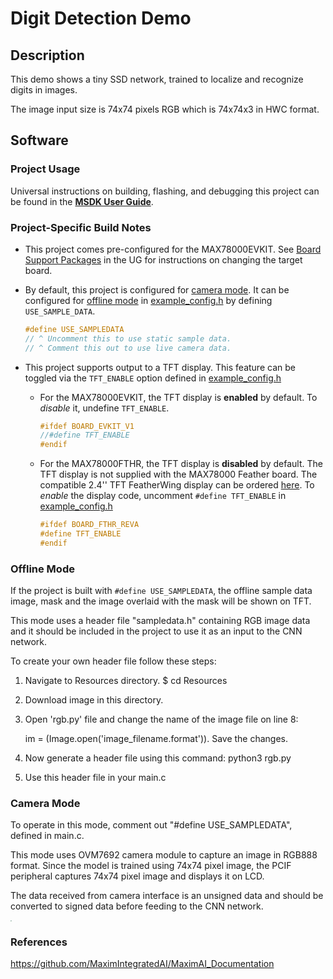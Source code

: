 # Digit Detection Demo



Description
-----------

This demo shows a tiny SSD network, trained to localize and recognize digits in images.

The image input size is 74x74 pixels RGB which is 74x74x3 in HWC format.

## Software

### Project Usage

Universal instructions on building, flashing, and debugging this project can be found in the **[MSDK User Guide](https://analogdevicesinc.github.io/msdk/USERGUIDE/)**.

### Project-Specific Build Notes

* This project comes pre-configured for the MAX78000EVKIT.  See [Board Support Packages](https://analogdevicesinc.github.io/msdk/USERGUIDE/#board-support-packages) in the UG for instructions on changing the target board.

* By default, this project is configured for [camera mode](#camera-mode).  It can be configured for [offline mode](#offline-mode) in [example_config.h](example_config.h) by defining `USE_SAMPLE_DATA`.

    ```C
    #define USE_SAMPLEDATA
    // ^ Uncomment this to use static sample data.
    // ^ Comment this out to use live camera data.
    ```

* This project supports output to a TFT display.  This feature can be toggled via the `TFT_ENABLE` option defined in [example_config.h](example_config.h)

    * For the MAX78000EVKIT, the TFT display is **enabled** by default.  To _disable_ it, undefine `TFT_ENABLE`.

        ```C
        #ifdef BOARD_EVKIT_V1
        //#define TFT_ENABLE
        #endif
        ```

    * For the MAX78000FTHR, the TFT display is **disabled** by default.  The TFT display is not supplied with the MAX78000 Feather board. The compatible 2.4'' TFT FeatherWing display can be ordered [here](https://learn.adafruit.com/adafruit-2-4-tft-touch-screen-featherwing).  To _enable_ the display code, uncomment `#define TFT_ENABLE` in [example_config.h](example_config.h)

        ```C
        #ifdef BOARD_FTHR_REVA
        #define TFT_ENABLE
        #endif
        ```

### Offline Mode

If the project is built with `#define USE_SAMPLEDATA`, the offline sample data image, mask and the image overlaid with the mask will be shown on TFT.

This mode uses a header file "sampledata.h" containing RGB image data and it should be included in the project to use it as an input to the CNN network. 

To create your own header file follow these steps:

1. Navigate to Resources directory. $ cd Resources

2. Download image in this directory.

3. Open 'rgb.py' file and change the name of the image file on line 8:

   im = (Image.open('image_filename.format')). Save the changes.

4. Now generate a header file using this command: python3 rgb.py

5. Use this header file in your main.c

### Camera Mode

To operate in this mode, comment out "#define USE\_SAMPLEDATA", defined in main.c.

This mode uses OVM7692 camera module to capture an image in RGB888 format. Since the model is trained using 74x74 pixel image, the PCIF peripheral captures 74x74 pixel image and displays it on LCD.

The data received from camera interface is an unsigned data and should be converted to signed data before feeding to the CNN network.

<img src="Resources/evkit.jpg" style="zoom: 10%;" />

### References

https://github.com/MaximIntegratedAI/MaximAI_Documentation